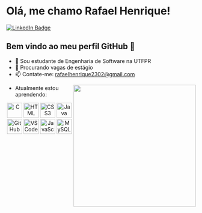 # Olá, me chamo Rafael Henrique!

<div id="badges">
<a href = "https://www.linkedin.com/in/rafael-henrique-de-oliveira-da-silva/" target="_blank">
  <img src="https://img.shields.io/badge/LinkedIn-blue?style=for-the-badge&logoColor=white" alt="LinkedIn Badge"/>
</a>
</div>

## Bem vindo ao meu perfil GitHub 👋
* 📕 Sou estudante de Engenharia de Software na UTFPR
* 🔭 Procurando vagas de estágio
* 📫 Contate-me: rafaelhenrique2302@gmail.com

<img src="https://user-images.githubusercontent.com/74038190/225813708-98b745f2-7d22-48cf-9150-083f1b00d6c9.gif" width="325px" align="right">

* Atualmente estou aprendendo:
<div align="center">
    <img src="https://github.com/user-attachments/assets/a5b67c43-6674-43e6-a7be-d6ed44e8553b" width="40" height="40" alt="C"/>
    <img src="https://skillicons.dev/icons?i=html&theme=dark" alt="HTML" width="40" height="40"/>
    <img src="https://skillicons.dev/icons?i=css&theme=dark" alt="CSS3" width="40" height="40"/>
    <img src="https://skillicons.dev/icons?i=java&theme=dark" alt="Java" width="40" height="40"/>
    <img src="https://skillicons.dev/icons?i=github&theme=dark" alt="GitHub" width="40" height="40"/>
    <img src="https://skillicons.dev/icons?i=vscode&theme=dark" alt="VS Code" width="40" height="40"/>
    <img src="https://github.com/user-attachments/assets/3f719e8c-39b7-4e53-9b5c-c30aecc7e5f5" width="40" height="40" alt="JavaScript"/>
    <img src="https://cdn-icons-png.flaticon.com/128/5968/5968313.png" alt="MySQL" width="40" height="40"/>

</div>
